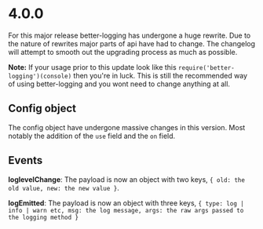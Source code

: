 # 4.0.0

For this major release better-logging has undergone a huge rewrite. Due to the nature of rewrites major parts of api have had to change. The changelog will attempt to smooth out the upgrading process as much as possible.

__Note:__ If your usage prior to this update look like this `require('better-logging')(console)` then you're in luck. This is still the recommended way of using better-logging and you wont need to change anything at all.

## Config object

The config object have undergone massive changes in this version. Most notably the addition of the `use` field and the `on` field.

## Events

__loglevelChange__: The payload is now an object with two keys, `{ old: the old value, new: the new value }`.

__logEmitted__: The payload is now an object with three keys, `{ type: log | info | warn etc, msg: the log message, args: the raw args passed to the logging method }`